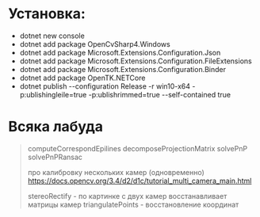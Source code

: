 # Установка:

* dotnet new console
* dotnet add package OpenCvSharp4.Windows
* dotnet add package Microsoft.Extensions.Configuration.Json
* dotnet add package Microsoft.Extensions.Configuration.FileExtensions
* dotnet add package Microsoft.Extensions.Configuration.Binder
* dotnet add package OpenTK.NETCore
* dotnet publish --configuration Release -r win10-x64 -p:ublishingleile=true -p:ublishrimmed=true --self-contained true

# Всяка лабуда

> computeCorrespondEpilines
> decomposeProjectionMatrix
> solvePnP
> solvePnPRansac
>
> про калибровку нескольких камер (одновременно)
> https://docs.opencv.org/3.4/d2/d1c/tutorial_multi_camera_main.html
>
> stereoRectify - по картинке с двух камер восстанавливает матрицы камер
> triangulatePoints - восстановление координат